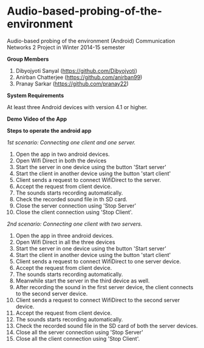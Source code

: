 # Audio-based-probing-of-the-environment
Audio-based probing of the environment (Android) Communication Networks 2 Project in Winter 2014-15 semester

**Group Members**

1. Dibyojyoti Sanyal (https://github.com/Dibyojyoti)  
2. Anirban Chatterjee (https://github.com/anirban99)  
3. Pranay Sarkar (https://github.com/pranay22)  


**System Requirements**

At least three Android devices with version 4.1 or higher.

**Demo Video of the App**

<youtube link>

**Steps to operate the android app**

*1st scenario: Connecting one client and one server.*

1. Open the app in two android devices.
2. Open Wifi Direct in both the devices 
3. Start the server in one device using the button 'Start server'
4. Start the client in another device using the button 'start client'
5. Client sends a request to connect WifiDirect to the server.
6. Accept the request from client device.
7. The sounds starts recording automatically.
8. Check the recorded sound file in th SD card.
9. Close the server connection using 'Stop Server'
10. Close the client connection using 'Stop Client'.


*2nd scenario: Connecting one client with two servers.*

1. Open the app in three android devices.
2. Open Wifi Direct in all the three devices 
3. Start the server in one device using the button 'Start server'
4. Start the client in another device using the button 'start client'
5. Client sends a request to connect WifiDirect to one server device.
6. Accept the request from client device.
7. The sounds starts recording automatically.
8. Meanwhile start the server in the third device as well.
9. After recording the sound in the first server device, the client connects to the second server device.
10. Client sends a request to connect WifiDirect to the second server device.
11. Accept the request from client device.
12. The sounds starts recording automatically.
13. Check the recorded sound file in the SD card of both the server devices.
14. Close all the server connection using 'Stop Server'
15. Close all the client connection using 'Stop Client'.
